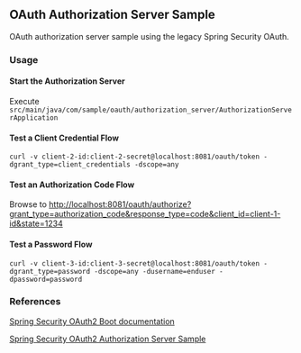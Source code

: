 ## OAuth Authorization Server Sample

OAuth authorization server sample using the legacy Spring Security OAuth.

### Usage

#### Start the Authorization Server

Execute `src/main/java/com/sample/oauth/authorization_server/AuthorizationServerApplication`

#### Test a Client Credential Flow

```
curl -v client-2-id:client-2-secret@localhost:8081/oauth/token -dgrant_type=client_credentials -dscope=any
```

#### Test an Authorization Code Flow

Browse to [http://localhost:8081/oauth/authorize?grant_type=authorization_code&response_type=code&client_id=client-1-id&state=1234](http://localhost:8081/oauth/authorize?grant_type=authorization_code&response_type=code&client_id=client-1-id&state=1234)

#### Test a Password Flow

```
curl -v client-3-id:client-3-secret@localhost:8081/oauth/token -dgrant_type=password -dscope=any -dusername=enduser -dpassword=password
```

### References

[Spring Security OAuth2 Boot documentation](https://docs.spring.io/spring-security-oauth2-boot/docs/current/reference/html5/)

[Spring Security OAuth2 Authorization Server Sample](https://github.com/spring-projects/spring-security/tree/5.3.3.RELEASE/samples/boot/oauth2authorizationserver)
